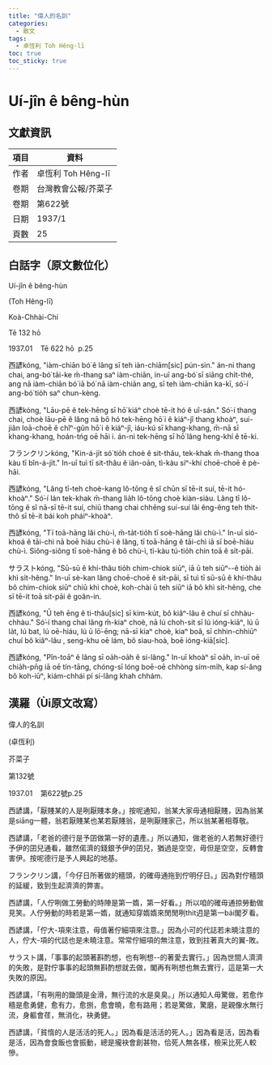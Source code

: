 ```yaml
---
title: "偉人的名訓"
categories:
  - 散文
tags:
  - 卓恆利 Toh Hêng-lī
toc: true
toc_sticky: true
---
```


# Uí-jîn ê bêng-hùn

## 文獻資訊

| 項目 | 資料 |
|---|---|
| 作者 | 卓恆利 Toh Hêng-lī |
| 卷期 | 台灣教會公報/芥菜子 |
| 卷期 | 第622號 |
| 日期 | 1937/1 |
| 頁數 | 25 |

## 白話字（原文數位化）

Uí-jîn ê bêng-hùn

(Toh Hêng-lī)

Koà-Chhài-Chí

Tē 132 hō

1937.01    Tē 622 hō  p.25

西諺kóng, "iàm-chiān bó͘ ê lâng sī teh iàn-chiām[sic] pún-sin." án-ni thang chai, ang-bó͘ tāi-ke m̄-thang saⁿ iàm-chiān, in-uī ang-bó͘ sī siāng chi̍t-thé, ang nā iàm-chiān bó͘ iā bó͘ nā iàm-chiān ang, sī teh iàm-chiān ka-kī, só͘-í ang-bó͘ tio̍h saⁿ chun-kèng.

西諺kóng, "Lāu-pē ê tek-hēng sī hō͘ kiáⁿ choè tē-it hó ê uî-sán." Só͘-í thang chai, choè lāu-pē ê lâng nā bô hó tek-hēng hō͘ i ê kiáⁿ-jî thang khoàⁿ, sui-jiân loā-choē ê chîⁿ-gûn hō͘ i ê kiáⁿ-jî, iáu-kú sī khang-khang, m̄-nā sī khang-khang, hoán-tńg oē hāi i. án-ni tek-hēng sī hō͘ lâng heng-khí ê tē-ki.

フランクリンkóng, "Kin-á-ji̍t só͘ tio̍h choè ê sit-thâu, tek-khak m̄-thang thoa kàu tī bîn-á-ji̍t." In-uī tuì tī sit-thâu ê iân-oān, tì-kàu siⁿ-khí choē-choē ê pè-hāi.

西諺kóng, "Lâng tī-teh choè-kang lô-tōng ê sî chūn sī tē-it suí, tē-it hó-khoàⁿ." Só͘-í lán tek-khak m̄-thang lia̍h lô-tōng choè kiàn-siàu. Lâng tī lô-tōng ê sî nā-sī tē-it suí, chiū thang chai chhēng suí-suí lâi êng-êng teh thit-thô sī tē-it bái koh pháiⁿ-khoàⁿ.

西諺kóng, "Tī toā-hāng lâi chù-ì, m̄-ta̍t-tio̍h tī soè-hāng lâi chù-ì." In-uī sió-khoá ê tāi-chì nā boē hiáu chù-ì ê lâng, tī toā-hāng ê tāi-chì iā sī boē-hiáu chù-ì. Siông-siông tī soè-hāng ê bô chù-ì, tì-kàu tú-tio̍h chin toā ê si̍t-pāi.

サラストkóng, "Sū-sū ê khí-thâu tio̍h chim-chiok siūⁿ, iā ū teh siūⁿ--ê tio̍h ài khì si̍t-hêng." In-uī sè-kan lâng choē-choē ê sit-pāi, sī tuì tī sū-sū ê khí-thâu bô chim-chiok siūⁿ chiū khì choè, koh-chài ū teh siūⁿ iā bô khì si̍t-hêng, che sī tē-it toā sit-pāi ê goân-in.

西諺kóng, "Ū teh ēng ê ti-thâu[sic] sī kim-ku̍t, bô kiâⁿ-lâu ê chuí sī chhàu-chhàu." Só͘-í thang chai lâng m̄-kiaⁿ choè, nā lú choh-sit sī lú ióng-kiāⁿ, lú ū la̍t, lú bat, lú oē-hiáu, lú ū lō͘-ēng; nā-sī kiaⁿ choè, kiaⁿ boâ, sī chhin-chhiūⁿ chuí bô kiâⁿ-lâu , seng-khu oē lám, bô siau-hoà, boē ióng-kiā[sic].

西諺kóng, "Pîn-toāⁿ ê lâng sī oa̍h-oa̍h ê sí-lâng." In-uī khoàⁿ sī oa̍h, in-uī oē chia̍h-pn̄g iā oē tín-tāng, chóng-sī lóng boē-oē chhòng sím-mi̍h, kap sí-âng bô koh-iūⁿ, kiám-chhái pí sí-lâng khah chhám.

## 漢羅（Ùi原文改寫）

偉人的名訓

(卓恆利)

芥菜子

第132號

1937.01    第622號p.25

西諺講，「厭賤某的人是咧厭賤本身。」按呢通知，翁某大家毋通相厭賤，因為翁某是siāng一體，翁若厭賤某也某若厭賤翁，是咧厭賤家己，所以翁某著相尊敬。

西諺講，「老爸的德行是予囝做第一好的遺產。」所以通知，做老爸的人若無好德行予伊的囝兒通看，雖然偌濟的錢銀予伊的囝兒，猶過是空空，毋但是空空，反轉會害伊。按呢德行是予人興起的地基。

フランクリン講，「今仔日所著做的穡頭，的確毋通拖到佇明仔日。」因為對佇穡頭的延緩，致到生起濟濟的弊害。

西諺講，「人佇咧做工勞動的時陣是第一媠，第一好看。」所以咱的確毋通掠勞動做見笑。人佇勞動的時若是第一媠，就通知穿媠媠來閒閒咧thit迌是第一bái閣歹看。

西諺講，「佇大-項來注意，毋值著佇細項來注意。」因為小可的代誌若未曉注意的人，佇大-項的代誌也是未曉注意。常常佇細項的無注意，致到拄著真大的翼-敗。

サラスト講，「事事的起頭著斟酌想，也有咧想--的著愛去實行。」因為世間人濟濟的失敗，是對佇事事的起頭無斟酌想就去做，閣再有咧想也無去實行，這是第一大失敗的原因。

西諺講，「有咧用的鋤頭是金滑，無行流的水是臭臭。」所以通知人毋驚做，若愈作穡是愈勇健，愈有力，愈捌，愈會曉，愈有路用；若是驚做，驚磨，是親像水無行流，身軀會荏，無消化，袂勇健。

西諺講，「貧惰的人是活活的死人。」因為看是活活的死人。」因為看是活，因為看是活，因為會食飯也會振動，總是攏袂會創甚物，佮死人無各樣，檢采比死人較慘。
